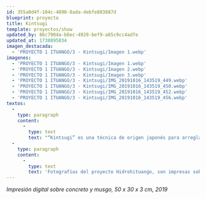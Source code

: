 ```yaml
---
id: 355a0d4f-104c-4890-8ada-debfe803887d
blueprint: proyecto
title: Kintsugi
template: proyectos/show
updated_by: 86c7904a-b6ec-4929-bef9-a65c9cc4adfe
updated_at: 1738895834
imagen_destacada:
  - 'PROYECTO 1 ITUANGO/3 - Kintsugi/Imagen 1.webp'
imagenes:
  - 'PROYECTO 1 ITUANGO/3 - Kintsugi/Imagen 1.webp'
  - 'PROYECTO 1 ITUANGO/3 - Kintsugi/Imagen 2.webp'
  - 'PROYECTO 1 ITUANGO/3 - Kintsugi/Imagen 3.webp'
  - 'PROYECTO 1 ITUANGO/3 - Kintsugi/IMG_20191016_143519_449.webp'
  - 'PROYECTO 1 ITUANGO/3 - Kintsugi/IMG_20191016_143519_450.webp'
  - 'PROYECTO 1 ITUANGO/3 - Kintsugi/IMG_20191016_143519_452.webp'
  - 'PROYECTO 1 ITUANGO/3 - Kintsugi/IMG_20191016_143519_456.webp'
textos:
  -
    type: paragraph
    content:
      -
        type: text
        text: "“Kintsugi” es una técnica de origen japonés para arreglar fracturas de la cerámica con barniz o resina, que, mezclado con polvo de oro, le otorga un mayor valor a la pieza deteriorada. Forma parte de una filosofía que plantea que las roturas y reparaciones forman parte de la historia de un objeto, y que deben mostrarse en lugar de ocultarse, incorporarse y además hacerlo para embellecer el objeto, poniendo de manifiesto su transformación e historia. En este caso, es la naturaleza representada por el musgo quien se encuentra en las hendiduras uniendo la imagen\_ fracturada de la obra del hombre. En un intento (fallido) de otorgarle un mayor valor."
  -
    type: paragraph
    content:
      -
        type: text
        text: 'Fotografías del proyecto Hidrohituango, son impresas sobre concreto que fue fracturado. Luego la pieza se volvió a unir y entre sus uniones se sembró musgo mediante un proceso equivalente al “Kintsugi”.'
---
```

_Impresión digital sobre concreto y musgo, 50 x 30 x 3 cm, 2019_